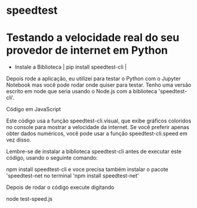 # speedtest
# Testando a velocidade real do seu provedor de internet em Python

* Instale a Biblioteca  | pip install speedtest-cli |

Depois rode a aplicação, eu utilizei para testar o Python com o Jupyter Notebook mas você pode rodar onde quiser para testar. 
Tenho uma versão escrito em node que seria usando o Node.js com a biblioteca 'speedtest-cli'.

Código em JavaScript


Este código usa a função speedtest-cli.visual, que exibe gráficos coloridos no console para mostrar a velocidade da internet. Se você preferir apenas obter dados numéricos, você pode usar a função speedtest-cli.speed em vez disso.

Lembre-se de instalar a biblioteca speedtest-cli antes de executar este código, usando o seguinte comando:

npm install speedtest-cli e voce precisa também instalar o pacote 'speedtest-net no terminal 'npm install speedtest-net'


Depois de rodar o código execute digitando

node test-speed.js
